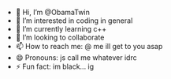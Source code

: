 - 👋 Hi, I’m @ObamaTwin
- 👀 I’m interested in coding in general
- 🌱 I’m currently learning c++
- 💞️ I’m looking to collaborate
- 📫 How to reach me: @ me ill get to you asap
- 😄 Pronouns: js call me whatever idrc
- ⚡ Fun fact: im black... ig

<!---
ObamaTwin/ObamaTwin is a ✨ special ✨ repository because its `README.md` (this file) appears on your GitHub profile.
You can click the Preview link to take a look at your changes.
--->
